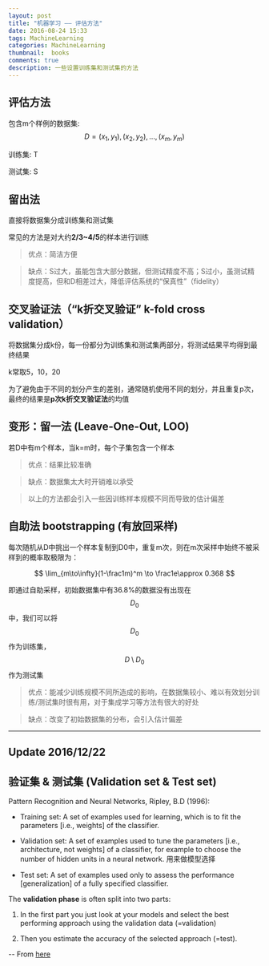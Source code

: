```yaml
---
layout: post
title: "机器学习 —— 评估方法"
date: 2016-08-24 15:33
tags: MachineLearning
categories: MachineLearning
thumbnail:  books
comments: true
description: 一些设置训练集和测试集的方法
---
```


## 评估方法

包含m个样例的数据集: $$D = {(x_1, y_1), (x_2, y_2), ... , (x_m, y_m)}$$

训练集: T

测试集: S


## 留出法

直接将数据集分成训练集和测试集

常见的方法是对大约**2/3~4/5**的样本进行训练

>优点：简洁方便

>缺点：S过大，虽能包含大部分数据，但测试精度不高；S过小，虽测试精度提高，但和D相差过大，降低评估系统的“保真性”（fidelity）


## 交叉验证法（“k折交叉验证” k-fold cross validation）

将数据集分成k份，每一份都分为训练集和测试集两部分，将测试结果平均得到最终结果

k常取5，10，20

为了避免由于不同的划分产生的差别，通常随机使用不同的划分，并且重复p次，最终的结果是**p次k折交叉验证法**的均值


## 变形：留一法 (Leave-One-Out, LOO)

若D中有m个样本，当k=m时，每个子集包含一个样本

>优点：结果比较准确

>缺点：数据集太大时开销难以承受

>以上的方法都会引入一些因训练样本规模不同而导致的估计偏差


## 自助法 bootstrapping (有放回采样)

每次随机从D中挑出一个样本复制到D0中，重复m次，则在m次采样中始终不被采样到的概率取极限为：

$$ \lim_{m\to\infty}(1-\frac1m)^m \to \frac1e\approx 0.368 $$

即通过自助采样，初始数据集中有36.8%的数据没有出现在$$D_0$$中，我们可以将$$D_0$$作为训练集，$$D\setminus D_0$$作为测试集

> 优点：能减少训练规模不同所造成的影响，在数据集较小、难以有效划分训练/测试集时很有用，对于集成学习等方法有很大的好处

> 缺点：改变了初始数据集的分布，会引入估计偏差


-------
Update 2016/12/22
-------

## 验证集 & 测试集 (Validation set & Test set)

Pattern Recognition and Neural Networks, Ripley, B.D (1996):

- Training set: A set of examples used for learning, which is to fit the parameters [i.e., weights] of the classifier.

- Validation set: A set of examples used to tune the parameters [i.e., architecture, not weights] of a classifier, for example to choose the number of hidden units in a neural network. 用来做模型选择

- Test set: A set of examples used only to assess the performance [generalization] of a fully specified classifier. 

The **validation phase** is often split into two parts:

1. In the first part you just look at your models and select the best performing approach using the validation data (=validation)

2. Then you estimate the accuracy of the selected approach (=test).

-- From [here](http://stats.stackexchange.com/questions/19048/what-is-the-difference-between-test-set-and-validation-set)
